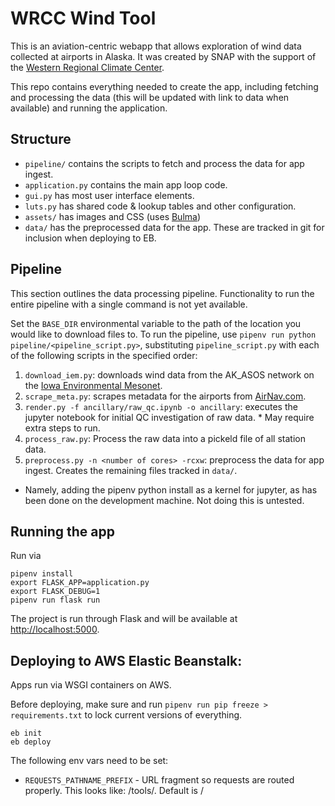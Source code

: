 # WRCC Wind Tool

This is an aviation-centric webapp that allows exploration of wind data collected at airports in Alaska. It was created by SNAP with the support of the [Western Regional Climate Center](https://wrcc.dri.edu/). 

This repo contains everything needed to create the app, including fetching and processing the data (this will be updated with link to data when available) and running the application.

## Structure
 
 * `pipeline/` contains the scripts to fetch and process the data for app ingest.
 * `application.py` contains the main app loop code.
 * `gui.py` has most user interface elements.
 * `luts.py` has shared code & lookup tables and other configuration.
 * `assets/` has images and CSS (uses [Bulma](https://bulma.io))
 * `data/` has the preprocessed data for the app. These are tracked in git for inclusion when deploying to EB.

## Pipeline

This section outlines the data processing pipeline. Functionality to run the entire pipeline with a single command is not yet available. 

Set the `BASE_DIR` environmental variable to the path of the location you would like to download files to. To run the pipeline, use `pipenv run python pipeline/<pipeline_script.py>`, substituting `pipeline_script.py` with each of the following scripts in the specified order:

1. `download_iem.py`: downloads wind data from the AK_ASOS network on the [Iowa Environmental Mesonet](https://mesonet.agron.iastate.edu/request/download.phtml).
2. `scrape_meta.py`: scrapes metadata for the airports from [AirNav.com](https://www.airnav.com/).
3. `render.py -f ancillary/raw_qc.ipynb -o ancillary`: executes the jupyter notebook for initial QC investigation of raw data. * May require extra steps to run.
4. `process_raw.py`: Process the raw data into a pickeld file of all station data.
5. `preprocess.py -n <number of cores> -rcxw`: preprocess the data for app ingest. Creates the remaining files tracked in `data/`.

* Namely, adding the pipenv python install as a kernel for jupyter, as has been done on the development machine. Not doing this is untested. 

## Running the app

Run via 

```
pipenv install
export FLASK_APP=application.py
export FLASK_DEBUG=1
pipenv run flask run
```

The project is run through Flask and will be available at [http://localhost:5000](http://localhost:5000).

## Deploying to AWS Elastic Beanstalk:

Apps run via WSGI containers on AWS.

Before deploying, make sure and run `pipenv run pip freeze > requirements.txt` to lock current versions of everything.

```
eb init
eb deploy
```

The following env vars need to be set:

 * `REQUESTS_PATHNAME_PREFIX` - URL fragment so requests are routed properly. This looks like: /tools/<name-of-tool>. Default is /
